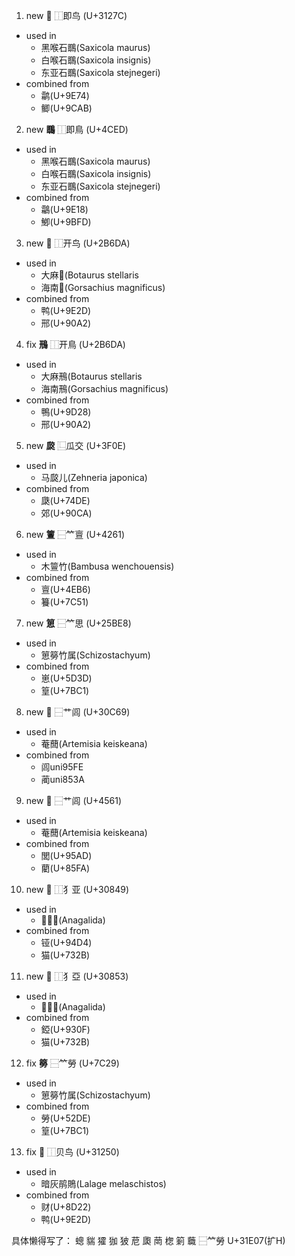 1. new **𱉼** ⿰即鸟 (U+3127C)
  * used in
    * 黑喉石䳭(Saxicola maurus)
    * 白喉石䳭(Saxicola insignis)
    * 东亚石䳭(Saxicola stejnegeri)
  * combined from
    * 鹴(U+9E74)
    * 鲫(U+9CAB)

2. new **䳭** ⿰即鳥 (U+4CED)
  * used in
    * 黑喉石䳭(Saxicola maurus)
    * 白喉石䳭(Saxicola insignis)
    * 东亚石䳭(Saxicola stejnegeri)
  * combined from
    * 鸘(U+9E18) 
    * 鯽(U+9BFD)

3. new **𫛚** ⿰开鸟 (U+2B6DA)
  * used in
    * 大麻𫛚(Botaurus stellaris
    * 海南𫛚(Gorsachius magnificus)
  * combined from
    * 鸭(U+9E2D)
    * 邢(U+90A2)

4. fix **鳽** ⿰开鳥 (U+2B6DA)
  * used in
    * 大麻鳽(Botaurus stellaris
    * 海南鳽(Gorsachius magnificus)
  * combined from
    * 鴨(U+9D28)
    * 邢(U+90A2)
 
5. new **㼎** ⿺瓜交 (U+3F0E)
  * used in
    * 马㼎儿(Zehneria japonica)
  * combined from
    * 瓞(U+74DE)
    * 郊(U+90CA)
 
6. new **䉡** ⿱⺮亶 (U+4261)
  * used in
    * 木䉡竹(Bambusa wenchouensis)
  * combined from
    * 亶(U+4EB6)
    * 籑(U+7C51)

7. new **𥯨** ⿱⺮思 (U+25BE8)
  * used in
    * 𥯨簩竹属(Schizostachyum)
  * combined from
    * 崽(U+5D3D)
    * 篁(U+7BC1)

8. new **𰱩** ⿱艹闾 (U+30C69)
  * used in
    * 菴䕡(Artemisia keiskeana)
  * combined from
    * 闾uni95FE
    * 蔺uni853A

9. new **𰱩** ⿱艹闾 (U+4561)
  * used in
    * 菴䕡(Artemisia keiskeana)
  * combined from
    * 閭(U+95AD)
    * 藺(U+85FA)

10. new **𰡉** ⿰犭亚 (U+30849)
  * used in
    * 𰡉兽目(Anagalida)
  * combined from
    * 铔(U+94D4)
    * 猫(U+732B)

11. new **𰡓** ⿰犭亞 (U+30853)
  * used in
    * 𰡓兽目(Anagalida)
  * combined from
    * 錏(U+930F)
    * 猫(U+732B)

12. fix **簩** ⿱⺮勞 (U+7C29)
  * used in
    * 𥯨簩竹属(Schizostachyum)
  * combined from
    * 勞(U+52DE)
    * 篁(U+7BC1)

13. fix **𱉐** ⿰贝鸟 (U+31250)
  * used in
    * 暗灰鹃鵙(Lalage melaschistos)
  * combined from
    * 财(U+8D22)
    * 鸭(U+9E2D)


具体懒得写了：
蟌
貒
㺢
㹢
狓
苨
瓟
菵
楤
箣
蘵
⿱⺮勞 U+31E07(扩H)
